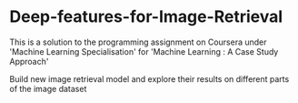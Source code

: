 # Deep-features-for-Image-Retrieval

This is a solution to the programming assignment on Coursera under 'Machine Learning Specialisation' for 'Machine Learning : A Case Study Approach'


Build new image retrieval model and explore their results on different parts of the image dataset
